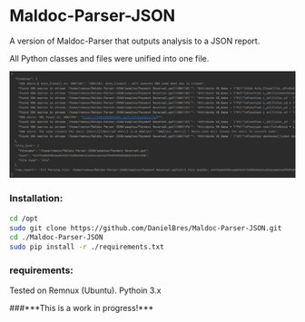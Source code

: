 # Maldoc-Parser-JSON
A version of Maldoc-Parser that outputs analysis to a JSON report.

All Python classes and files were unified into one file.

<img src="./images/ppt.png" alt="" width="1500">



### Installation:
```bash
cd /opt
sudo git clone https://github.com/DanielBres/Maldoc-Parser-JSON.git
cd ./Maldoc-Parser-JSON
sudo pip install -r ./requirements.txt

```

### requirements:
Tested on Remnux (Ubuntu).
Pythoin 3.x


###\*\*\*This is a work in progress!***
